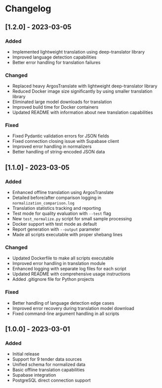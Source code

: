 # Changelog

## [1.2.0] - 2023-03-05

### Added
- Implemented lightweight translation using deep-translator library
- Improved language detection capabilities
- Better error handling for translation failures

### Changed
- Replaced heavy ArgosTranslate with lightweight deep-translator library
- Reduced Docker image size significantly by using smaller translation library
- Eliminated large model downloads for translation
- Improved build time for Docker containers
- Updated README with information about new translation capabilities

### Fixed
- Fixed Pydantic validation errors for JSON fields
- Fixed connection closing issue with Supabase client
- Improved error handling in normalizers
- Better handling of string-encoded JSON data

## [1.1.0] - 2023-03-05

### Added
- Enhanced offline translation using ArgosTranslate
- Detailed before/after comparison logging in `normalization_comparison.log`
- Translation statistics tracking and reporting
- Test mode for quality evaluation with `--test` flag
- New `test_normalize.py` script for small sample processing
- Docker support with test mode as default
- Report generation with `--output` parameter
- Made all scripts executable with proper shebang lines

### Changed
- Updated Dockerfile to make all scripts executable
- Improved error handling in translation module
- Enhanced logging with separate log files for each script
- Updated README with comprehensive usage instructions
- Added .gitignore file for Python projects

### Fixed
- Better handling of language detection edge cases
- Improved error recovery during translation model download
- Fixed command-line argument handling in all scripts

## [1.0.0] - 2023-03-01

### Added
- Initial release
- Support for 9 tender data sources
- Unified schema for normalized data
- Basic offline translation capabilities
- Supabase integration
- PostgreSQL direct connection support 